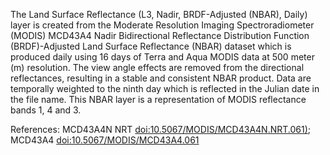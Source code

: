 The Land Surface Reflectance (L3, Nadir, BRDF-Adjusted (NBAR), Daily) layer is created from the Moderate Resolution Imaging Spectroradiometer (MODIS) MCD43A4 Nadir Bidirectional Reflectance Distribution Function (BRDF)-Adjusted Land Surface Reflectance (NBAR) dataset which is produced daily using 16 days of Terra and Aqua MODIS data at 500 meter (m) resolution. The view angle effects are removed from the directional reflectances, resulting in a stable and consistent NBAR product. Data are temporally weighted to the ninth day which is reflected in the Julian date in the file name. This NBAR layer is a representation of MODIS reflectance bands 1, 4 and 3.

References: MCD43A4N NRT [doi:10.5067/MODIS/MCD43A4N.NRT.061)](https://doi.org/10.5067/MODIS/MCD43A4N.NRT.061); MCD43A4 [doi:10.5067/MODIS/MCD43A4.061](https://doi.org/10.5067/MODIS/MCD43A4.061)
